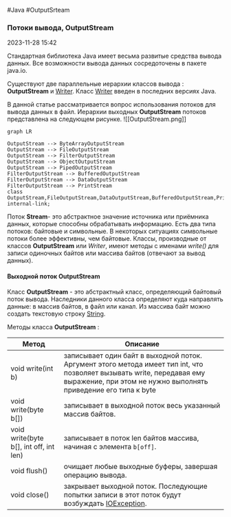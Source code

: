 #Java #OutputSrteam
### Потоки вывода, OutputStream ###

2023-11-28 15:42

Стандартная библиотека Java имеет весьма развитые средства вывода данных. Все возможности вывода данных сосредоточены в пакете java.io.

Существуют две параллельные иерархии классов вывода : **OutputStream** и [Writer](Writer). Класс [Writer](Writer) введен в последних версиях Java.

В данной статье рассматривается вопрос использования потоков для вывода данных в файл. Иерархии выходных **OutputStream** потоков представлена на следующем рисунке.
![[OutputStream.png]]
```mermaid
graph LR

OutputStream --> ByteArrayOutputStream
OutputStream --> FileOutputStream
OutputStream --> FilterOutputStream
OutputStream --> ObjectOutputStream
OutputStream --> PipedOutputStream
FilterOutputStream --> BufferedOutputStream
FilterOutputStream --> DataOutputStream
FilterOutputStream --> PrintStream
class OutputStream,FileOutputStream,DataOutputStream,BufferedOutputStream,PrintStream,ObjectOutputStream,ByteArrayOutputStream internal-link;
```


Поток **Stream**- это абстрактное значение источника или приёмника данных, которые способны обрабатывать информацию. Есть два типа потоков: байтовые и символьные. В некоторых ситуациях символьные потоки более эффективны, чем байтовые. Классы, производные от классов **OutputStream** или _Writer_, имеют методы с именами _write()_ для записи одиночных байтов или массива байтов (отвечают за вывод данных).
#### Выходной поток OutputStream ###

Класс **OutputStream** - это абстрактный класс, определяющий байтовый поток вывода. Наследники данного класса определяют куда направлять данные: в массив байтов, в файл или канал. Из массива байт можно создать текстовую строку [String](String).

Методы класса **OutputStream** :

|Метод|Описание|
|---|---|
|void write(int b)|записывает один байт в выходной поток. Аргумент этого метода имеет тип int, что позволяет вызывать write, передавая ему выражение, при этом не нужно выполнять приведение его типа к byte|
|void write(byte b[])| записывает в выходной поток весь указанный массив байтов.|
|void write(byte b[], int off, int len)| записывает в поток len байтов массива, начиная с элемента `b[off]`.|
|void flush() |очищает любые выходные буферы, завершая операцию вывода.|
|void close()| закрывает выходной поток. Последующие попытки записи в этот поток будут возбуждать [IOException](https://java-online.ru/java-interview-03.xhtml).|


